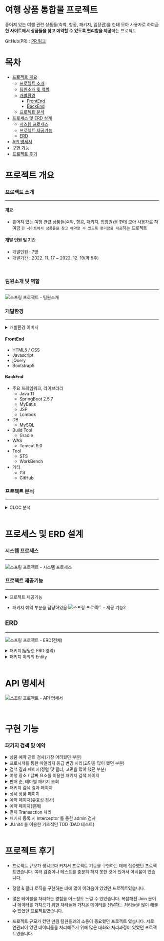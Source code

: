 # 여행 상품 통합몰 프로젝트

흩어져 있는 여행 관련 상품들(숙박, 항공, 패키지, 입장권)을 한데 모아 사용자로 하여금<br> 
**한 사이트에서 상품들을 찾고 예약할 수 있도록 편리함을 제공**하는 프로젝트

GitHub(PR) : [<u>PR 링크</u>](https://github.com/LWHyun/ohTravel/pulls?q=is%3Apr+author%3A%40me+is%3Aclosed)
<br>

# 목차
* [프로젝트 개요](#프로젝트-개요)
    * [프로젝트 소개](#프로젝트-소개)
    * [팀원소개 및 역할](#팀원소개-및-역할)
    * [개발환경](#개발환경)
        * [FrontEnd](#frontend)
        * [BackEnd](#backend)
    * [프로젝트 분석](#프로젝트-분석)
* [프로세스 및 ERD 설계](#프로세스-및-erd-설계)
    * [시스템 프로세스](#시스템-프로세스)
    * [프로젝트 제공기능](#프로젝트-제공기능)
    * [ERD](#erd)
* [API 명세서](#api-명세서)
* [구현 기능](#구현-기능)
* [프로젝트 후기](#프로젝트-후기)

# 프로젝트 개요
### 프로젝트 소개
---
#### 개요
* 흩어져 있는 여행 관련 상품들(숙박, 항공, 패키지, 입장권)을 한데 모아 사용자로 하여금 `한 사이트에서 상품들을 찾고 예약할 수 있도록 편리함을 제공`하는 프로젝트
#### 개발 인원 및 기간
* 개발인원 : 7명
* 개발기간 : 2022. 11. 17 ~ 2022. 12. 19(약 5주)

<br>

### 팀원소개 및 역할
---
![스프링 프로젝트 - 팀원소개](https://user-images.githubusercontent.com/82436530/218076418-6920b406-1bc7-44d8-b18b-b57c8367ecd0.png)

### 개발환경
---

<details>
<summary>개발환경 이미지</summary>
<div markdown="1">

<img src="https://user-images.githubusercontent.com/82436530/218085060-e45449bb-8fb2-4f6e-8af4-7bd38f25464a.png">

</div>
</details>

#### FrontEnd
* HTML5 / CSS
* Javascript
* jQuery
* Bootstrap5
#### BackEnd
* 주요 프레임워크, 라이브러리
    * Java 11
    * SpringBoot 2.5.7
    * MyBatis
    * JSP
    * Lombok
* DB
    * MySQL
* Build Tool
    * Gradle
* WAS
    * Tomcat 9.0
* Tool
    * STS
    * WorkBench
* 기타
    * Git
    * GitHub

### 프로젝트 분석
---
<details>
<summary>CLOC 분석</summary>
<div markdown="1">

![스프링 프로젝트 - 프로젝트 분석(cloc)](https://user-images.githubusercontent.com/82436530/218087608-9089f81f-1b3f-47fa-bc81-cb6630b3e3e3.png)

</div>
</details>
<br>

# 프로세스 및 ERD 설계
### 시스템 프로세스
---
![스프링 프로젝트 - 시스템 프로세스](https://user-images.githubusercontent.com/82436530/218088184-9ff7c1ff-bcff-4447-b809-406d7b638016.png)

### 프로젝트 제공기능
---
<details>
<summary>프로젝트 제공기능</summary>
<div markdown="1">

![스프링 프로젝트 - 제공 기능1](https://user-images.githubusercontent.com/82436530/218124731-560028a5-d938-4238-949e-8c99d966ffdd.png)

![스프링 프로젝트 - 제공 기능3](https://user-images.githubusercontent.com/82436530/218124883-c10f5215-b9ed-41b1-83f7-e6a77546f3ff.png)

</div>
</details>

* 패키지 예약 부분을 담당하였음
![스프링 프로젝트 - 제공 기능2](https://user-images.githubusercontent.com/82436530/218124829-549d1914-0cb8-4cca-bdba-691e1f666992.png)

## ERD
---
![스프링 프로젝트 - ERD(전체)](https://user-images.githubusercontent.com/82436530/218125711-5ccc0a3c-4e28-498b-b25e-0378ec7e4f24.png)

<details>
<summary>패키지(담당한 ERD 영역)</summary>
<div markdown="1">

![스프링 프로젝트 - ERD(패키지)](https://user-images.githubusercontent.com/82436530/218126925-ff932adf-85bd-40d5-a9d0-08bd96e22f4d.png)
![스프링 프로젝트 - ERD(패키지-개요1)](https://user-images.githubusercontent.com/82436530/218126943-c659c560-39ea-4cbf-be44-5553153c1fcf.png)
![스프링 프로젝트 - ERD(패키지-개요2)](https://user-images.githubusercontent.com/82436530/218126959-fb9ffb74-4517-42b6-a8e9-9f76aab5967c.png)
![스프링 프로젝트 - ERD(패키지-개요3)](https://user-images.githubusercontent.com/82436530/218126968-a97e84ef-4640-4bcd-aeae-bf0d4ae68052.png)
![스프링 프로젝트 - ERD(패키지-개요4)](https://user-images.githubusercontent.com/82436530/218126988-d720668b-827d-4d22-9afb-c5022f8cc0e1.png)

</div>
</details>

<details>
<summary>패키지 이외의 Entity</summary>
<div markdown="1">

![스프링 프로젝트 - ERD(항공)](https://user-images.githubusercontent.com/82436530/218127769-264dd379-d9c5-4a01-8623-c4597ca29a1d.png)
![스프링 프로젝트 - ERD(회원-국가)](https://user-images.githubusercontent.com/82436530/218127777-48a326e9-709d-4c5f-88f0-137655492c42.png)
![스프링 프로젝트 - ERD(검색-찜-리뷰)](https://user-images.githubusercontent.com/82436530/218127783-f369ee0b-2dd0-4224-8804-ce3582c08606.png)
![스프링 프로젝트 - ERD(숙박)](https://user-images.githubusercontent.com/82436530/218127785-f9574ad3-214e-4e6d-bcb2-da2841dea7c6.png)
![스프링 프로젝트 - ERD(입장권)](https://user-images.githubusercontent.com/82436530/218127789-2273ca03-0b69-43b2-a6eb-d69bb4ff6fc7.png)

</div>
</details>
<br>

# API 명세서

![스프링 프로젝트 - API 명세서](https://user-images.githubusercontent.com/82436530/218128619-859b6e1e-0570-42ea-9711-4ee96d212965.png)

<br>

# 구현 기능
### 패키지 검색 및 예약
<details>
<summary>상품 예약 관련 검사(가장 어려웠던 부분)</summary>
<div markdown="1">

1. 인원 선택의 총 명수가 잔여 석을 넘기지 못하도록 처리
    ![스프링 프로젝트 - 상세 상품 페이지(검사-잔여좌석 초과)](https://user-images.githubusercontent.com/82436530/218248465-dc6e7d59-3bc1-4c72-a561-94f48812e260.gif)


2. 내가 예약한 상품이라면 예약 한 상품임을 표시하여 예약 불가하도록 처리
    ![스프링 프로젝트 - 상세 상품 페이지(검사-예약한 상품여부)](https://user-images.githubusercontent.com/82436530/218248546-4d495052-313f-46cb-ac92-4f520f0793bd.gif)

3. 잔여좌석이 존재하지 않은 경우 예약 불가
    ![스프링 프로젝트 - 상세 상품 페이지(검사-잔여좌석0개)](https://user-images.githubusercontent.com/82436530/218248651-90e78598-040a-426a-8791-457b6afc6f02.gif)

4. 현재 예약할 상품이 이미 예약한 상품들의 날짜와 겹친다면 예약여부를 체크
    ![스프링 프로젝트 - 상세 상품 페이지(검사-예약날짜겹침)](https://user-images.githubusercontent.com/82436530/218248783-a6c959ec-4ebc-42ae-ba9b-8826a5ab3c6e.gif)
    * 이 문제가 가장 많이 고민을 했던 문제였습니다. 예약하려는 상품의 기간이 이미 예약한 상품들의 날짜 중 겹치는 날짜가 1일이라도 있다면 알림을 보내주어야 하는 로직이 고민을 많이 하게 했던 것 같습니다.
    * 해결과정
        1. 예약하려는 상품과 회원이 예약한 상품들의 기간을 조회하여 비교
        2. 예약하려는 상품의 기간과 예약 중인 상품들의 기간을 비교
            * 예약하려는 상품의 날짜들을 반복하면서 해당 날짜가 이미 예약 중인 상품의 기간에 속한다면 중복이기 때문에 1을 return;
            * (예약중인 상품의 시작날짜 <= 예약하려는 상품의 날짜 <= 예약중인 상품의 종료날짜)
    * 코드링크
        * <https://github.com/startfrombt/ohTravel/blob/e3dbb5930654d753e79c207994e48060f99d26e7/ohTravel/src/main/java/com/oracle/ohTravel/pkage/controller/PkageRestController.java#L240>

</div>
</details>

<details>
<summary>프로시저를 통한 마일리지 등급 변경 처리(고민을 많이 했던 부분)</summary>
<div markdown="1">

* 문제
    * 상품 예약으로 회원의 마일리지가 적립되고 난 후 회원이 가지고 있는 마일리지와 마일리지 등급의 수준과 비교하여 등급의 변화가 일어나야 할 경우 변경이 이루어져야 함.
    * 그러나 단순히 Service 단에서 처리하게 되면 DB에 여러 번 접근하게 되고 불필요한 자원 사용이 커짐.

* 해결과정
    1. DB의 프로시저를 통하여 마일리지 정보를 조회 , 비교, 변경을 한번에 처리할 수 있도록 구현함.
    * ![프로시저](https://user-images.githubusercontent.com/82436530/218249569-c2e0d7f7-7702-4195-a462-2214f91fa6a4.png)
    * ![image](https://user-images.githubusercontent.com/82436530/218249686-7c57f02c-aa69-44a7-99d7-ac7b9cb8faa5.png)

</div>
</details>

<details>
<summary>검색 결과 페이지(정렬 및 필터, 고민을 많이 했던 부분)</summary>
<div markdown="1">

![스프링 프로젝트 - 검색결과페이지(정렬 필터-10MB이하)](https://user-images.githubusercontent.com/82436530/218246078-2765086f-c339-4b5d-a4fd-685db9affb56.gif)

1. 필터와 정렬을 함께 적용한 결과를 조회

2. 정렬은 정렬 종류 중 1가지만 선택 가능

3. 필터는 각 필터 종류별 1가지 씩 선택가능 하고, 적용된 필터에 적합한 패키지 결과를 조회

4. 적용한 필터에 적합한 상품이 없을 경우 검색결과 없음 표시

<br>

* 문제1
    * 가격, 여행 기간, 출발 시간 데이터를 받아 해당 데이터에 속하는 상품들만 필터링 해주는 기능을 구현해야함
* 해결과정
    * 동적쿼리를 통해 필터에 관한 데이터가 없을 경우엔 필터에 대한 조건이 붙지않음.
    * 필터의 종류는 서로 겹쳐서 검색가능 하도록 \<if\> 태그를 사용했지만, 종류별 값의 범위는 \<when\> 태그를 통해 범위 중 1개의 범위에만 필터가 적용되도록 구현
* 코드링크
    * 필터
        * <https://github.com/startfrombt/ohTravel/blob/e3dbb5930654d753e79c207994e48060f99d26e7/ohTravel/src/main/resources/mappers/PkageMapper.xml#L551>
    * 정렬
        * <https://github.com/startfrombt/ohTravel/blob/e3dbb5930654d753e79c207994e48060f99d26e7/ohTravel/src/main/resources/mappers/PkageMapper.xml#L355>
* 아쉬운점
    * 출발 시간의 경우 비교하는 시간을 하드코딩을 통해 구현한 부분을 리팩토링하지 못함..
    * 가격의 경우에도 현재 존재하는 상품의 가격의 범위가 아닌 프론트 단에서 하드코딩된 데이터를 받아와서 범위를 설정하고 있음..

<br>

* 문제2
    * 정렬 기준에 따른 패키지 상품 정렬과 패키지 상품 뿐만 아니라 패키지 상품을 포함하고 있는 패키지 또한 정렬을 해줘야 함
* 해결과정
    * 패키지 상품의 경우 가격에 대한 칼럼이 존재하기 때문에 DB 영역에서 바로 정렬을 해서 가져오지만, 패키지 자체의 경우엔 따로 가격에 대한 컬럼이 존재하지 않아 java 단에서 max 가격을 가지고 Comparator 인터페이스를 통해 정렬되도록 구현
* 코드링크
    * <https://github.com/startfrombt/ohTravel/blob/e3dbb5930654d753e79c207994e48060f99d26e7/ohTravel/src/main/java/com/oracle/ohTravel/pkage/controller/PkageController.java#L167>
    * ![image](https://user-images.githubusercontent.com/82436530/218246454-efb08e09-9bc2-429b-912c-1b75f1e192b8.png)
    * ![image](https://user-images.githubusercontent.com/82436530/218246463-06460295-b0a8-4dfa-95d2-5944eb0b792a.png)
* 아쉬운점
    * 패키지 자체의 정렬 또한 DB 측에서 정렬되도록 구현가능한지 가능하다면 어떻게 해야하는지에 대한 해결책을 떠올릴 수 없었음. 그래서 그 대안으로 java 단에서 정렬을 해준 것이지만, DB 단에서 정렬이 되어서 올 수 있도록 하지 못한 것이 아쉬움
    * 하드코딩이 존재하여 해당 값에 대한 정보를 enum 클래스를 통해 어느정도 하드코딩의 단점을 해결할 수 있었던 것을 생각해내지 못함.

</div>
</details>

<details>
<summary>여행 장소 / 날짜 요소를 이용한 패키지 검색 페이지
</summary>
<div markdown="1">

![스프링프로젝트 -패키지 검색](https://user-images.githubusercontent.com/82436530/218243325-f2841e53-9e00-43a8-8030-3097ae57979e.gif)

1. 여행 장소 / 날짜 요소를 통한 패키지 검색 

2. 여행 장소의 경우 여행 장소 탭을 포커스 하면 현재 상품을 제공할 수 있는 나라와 도시에 대해 선택할 수 있는 별도의 모달창 제공
  (해외 / 국내 모두 똑같이 적용)

3. 만약 여행지를 선택하지 않고 검색 버튼을 누를 시 경고 표시

4. 날짜의 경우 정해진 날짜만 표시하고 있음(보완점 – 존재하는 상품의 날짜 기간만 표시되도록 구현하진 못함)

코드링크 
<https://github.com/startfrombt/ohTravel/blob/ada8a6a53c32749f616d6cb7d3c621400ef6740c/ohTravel/src/main/java/com/oracle/ohTravel/pkage/controller/PkageController.java#L108>

</div>
</details>

<details>
<summary>판매 순, 테마별 패키지 조회
</summary>
<div markdown="1">

![스프링 프로젝트 - 검색 하단부분(10MB이하)](https://user-images.githubusercontent.com/82436530/218244585-35afca56-3491-4193-bb8b-b0bbfbdda932.gif)

1. 제공 상품 중 판매 베스트 상품을 상단에 노출시킴으로써 구매 유도

2. 테마에 맞는 상품을 노출시켜 사용자로 하여금 특정 테마 패키지를 구매하도록 유도 

코드링크
<https://github.com/startfrombt/ohTravel/blob/e3dbb5930654d753e79c207994e48060f99d26e7/ohTravel/src/main/resources/mappers/PkageMapper.xml#L388>

* 문제
    * 특정 조건(판매순, 테마별)에 만족하는 데이터를 적합한 개수만 가져올 수 있도록 하는 문제
* 해결과정
    * 상품 조회 시 limt 구문을 사용하여 원하는 개수만큼만 가져올 수 있도록 구현
    * 컬럼의 경우 ＜sql＞태그를 통해 재사용가능하도록 구현
* 아쉬운점
    * where 절을 동적 쿼리를 통해 구현함으로써 １개의 select 문으로 재사용가능하도록 구현을 하는 것을 생각하지 못함


</div>
</details>

<details>
<summary>패키지 검색 결과 페이지</summary>
<div markdown="1">

![스프링프로젝트 검색결과페이지](https://user-images.githubusercontent.com/82436530/218244884-3c4f0693-e6e7-4973-b886-b5c88aa90913.gif)

1. 검색 요소들에 맞는 패키지 상품을 모두 불러옴

2. 판매상품보기 버튼 클릭 시 현재 제공 가능한 상세 상품들 표시

3. 찜 기능 제공 (로그인 한 경우에만)

4. 검색 날짜 기간 내에 존재하는 패키지의 상세 상품에 대한 간략한 정보 제공(예약한 상품 표시,  잔여석 존재 여부, 일자)

5. ‘상세 일정 보기’ 버튼을 클릭 시 해당 상세 상품으로 이동

코드링크
<https://github.com/startfrombt/ohTravel/blob/e3dbb5930654d753e79c207994e48060f99d26e7/ohTravel/src/main/resources/mappers/PkageMapper.xml#L332>

* 문제
    1. 정규화된 데이터를 가져올 때 select 문을 최대한 줄이는 문제

* 해결과정
    1. ResultMap 맵을 이용한 조회 결과 이미지 데이터의 경우엔 nested Select 방식을 사용했기 때문에 그 만큼 select 하지만, 나머지 데이터의 경우 nested Result 방식을 사용함으로써 한번만 조회한 후 결과맵핑됨을 알 수 있음.

    2. 코드링크
        * <https://github.com/startfrombt/ohTravel/blob/e3dbb5930654d753e79c207994e48060f99d26e7/ohTravel/src/main/resources/mappers/PkageMapper.xml#L35>

* 결과
    * ![Nested Result](https://user-images.githubusercontent.com/82436530/218245815-8fbe5ac0-4040-46d7-8026-d53fcf2c50c6.png)
    * ![Nested Select](https://user-images.githubusercontent.com/82436530/218245841-79d211dc-0c11-4902-be16-d14af9b8ca04.png)

* 아쉬운점
    * 이미지 또한 nested Result 방식을 통해 구현하려 노력하였지만, 해결방법을 찾지 못함.. 현재에선 이미지를 1개씩만 가져오기 때문에 그나마 괜찮지만, select 문 자체가 n+1 번 실행된다는 문제는 여전히 존재.

</div>
</details>

<details>
<summary>상세 상품 페이지</summary>
<div markdown="1">

![스프링프로젝트 - 상세 상품 페이지](https://user-images.githubusercontent.com/82436530/218246533-375ca2d1-2b21-4318-af29-b6e65d657a1c.gif)

1. 해당 패키지 상품에 관한 정보 제공(가격, 상품명, 테마)

2. 여행의 주요 일정, 가격 제공(일정, 여행도시, 예약현황, 성인/아동 별 가격)

3. 인원 선택의 경우 잔여 좌석보다 높은 인원을 선택할 수 없음

<br>

![스프링 프로젝트 - 상세 상품 페이지(여행일차, 호텔, 10MB이하)](https://user-images.githubusercontent.com/82436530/218248216-c54902c1-1f07-491e-9645-d0535e6d8cc2.gif)

1. 해당 패키지의 여행일정 정보 제공(일차별 여행 관광지 정보)

2. 해당 패키지 상품의 숙소 정보 제공

<br>

![스프링프로젝트 － 상세 상품 페이지（리뷰）](https://user-images.githubusercontent.com/82436530/218248253-993a44c5-ef79-4dc9-afaf-bbc0d2b69440.gif)

1. 해당 패키지 상품의 상품평(리뷰) 조회
    1. 리뷰 작성의 경우 로그인을 한 경우에만 등록 버튼 표시

2. 리뷰 작성 – 별점은 드래그 혹은 클릭하여 점수를 매길 수 있음(모달창)

3. 리뷰 수정 – 이미 작성된 내용과 평점을 가져와 수정 가능(모달창)

4. 리뷰 삭제 – 경고창을 띄워 삭제동의 확인
    1. 리뷰 수정, 및 삭제의 경우 작성한 회원의 경우만 활성화 

5. 보완점 ： 상품을 구매한 회원만이 리뷰를 작성할 수 있게 해야함

</div>
</details>



<details>
<summary>예약 페이지(유효성 검사)</summary>
<div markdown="1">

![스프링프로젝트 - 예약 페이지(정보제공 및 유효성 검사)](https://user-images.githubusercontent.com/82436530/218249207-4feb5e32-c315-47ee-bee3-6e824e957c29.gif)

1. 예약할 상품 정보, 예약자 정보, 인원 및 가격 정보 제공  (예약자 정보는 바꿀 수 없음, 현재 로그인 한 고객의 정보 자동 기재)

2. 예약 시 선택한 인원 수에 맞는 여행자 정보 작성테이블 제공
    1. 각 사항마다 유효성 검사 실시
    2. 유효성 검사가 통과될 경우에만 경고 메시지가 삭제됨

3. 보완점
프론트 단 유효성 외에 서버단에서의유효성 검사를 했어야함

</div>
</details>

<details>
<summary>예약 페이지(결제)</summary>
<div markdown="1">

![스프링 프로젝트 - 예약 페이지(결제, 쿠폰)](https://user-images.githubusercontent.com/82436530/218249334-3450f4e3-cab5-48ba-b8d7-2ccd6ddf1343.gif)

1. 쿠폰 적용 전 결제 정보 제공
    1. 회원등급에 따른 할인율을  적용한 가격
    2. 회원등급에 따른 적립 마일리지 표시

2. 회원이 보유한 쿠폰 선택박스

3. 쿠폰 적용 후 결제 정보 
    1. 쿠폰 적용 시 쿠폰의 할인 가격을 적용한 최종 결제금액으로 변경 

<br>

![스프링 프로젝트 － 결제완료](https://user-images.githubusercontent.com/82436530/218249403-ec5c5c8b-aff6-4b78-9cf1-dc1a0449ccf9.gif)

1. 결제 완료 후 예약 상품에 대한 간략한 정보 제공

2. 구매내역 확인 버튼 클릭 시 마이페이지 예약 내역으로 이동

3. 결제 완료 후에는 마일리지 적립과 동시에 일정 마일리지 수준을 넘을 경우 회원 등급을 변경하도록 구현

* 비고
    * 결제 시 상품의 가격은 100원으로 고정시켜놓음

</div>
</details>

<details>
<summary>결제 Transaction 처리</summary>
<div markdown="1">

* 문제
    * ‘상품 예약’ 이라는 하나의 작업이 성공적으로 처리되어야만 실제 DB 데이터에 Commit 이 되도록 구현해야함

* 해결과정
    1. Service 단에서 @Transaction 을 통해 여러 작업을 하나의 트랜잭션으로 묶이도록 구현.

* ‘상품 예약‘ 작업  
\-----------------------------  
패키지 예약 등록  
예약 인원정보 등록  
상품 예약 인원 변경  
패키지 판매 수 변경  
회원 마일리지 변경  
회원 마일리지 등급 변경  
회원 쿠폰 사용여부 변경  
결제정보 등록  
\------------------------------

* 코드링크
    * <https://github.com/startfrombt/ohTravel/blob/608911461648fed811dac19894bcaa38c7a6736e/ohTravel/src/main/java/com/oracle/ohTravel/pkage/service/PkageServiceImpl.java#L143>


* 비고
회원의 마일리지 등급 update 시 회원이 가지고 있는 마일리지와 마일리지 등급의 수준과 비교하여 변경이 이루어져야 하는 문제가 발생
(프로시저를 통해 해결)

</div>
</details>

<details>
<summary>패키지 등록 시 interceptor 를 통한 admin 검사</summary>
<div markdown="1">

* 코드 링크
    * <https://github.com/startfrombt/ohTravel/blob/e3dbb5930654d753e79c207994e48060f99d26e7/ohTravel/src/main/java/com/oracle/ohTravel/interceptor/ManagerLoginInterCeptor.java#L14>

* 문제
    * Admin 로그인 확인을 하는 코드가 중복되는 것의 문제

* 해결과정
    1. 관리자가 아닐 경우 혹은 로그인이 되어있지 않을 경우 Controller를 타지 못하도록 interceptor 를 등록하여 처리
    (물론 admin 만 볼 수 있도록 구현되어있지만, url 을 통해 들어오는 것을 방지하고자 함.)

* 아쉬운점
    * Security 를 사용하지 않았기 때문에 직접 interceptor를 구현하였지만, 사실 Security를 통해 구현되었어야할 부분이었습니다.

</div>
</details>

<details>
<summary>JUnit4 를 이용한 기초적인 TDD (DAO 테스트)</summary>
<div markdown="1">

* 코드 링크
    * <https://github.com/startfrombt/ohTravel/blob/e3dbb5930654d753e79c207994e48060f99d26e7/ohTravel/src/test/java/com/oracle/ohTravel/pkage/PkageDaoTest.java#L31>

1. 작성한 쿼리의 단위마다 예상한 결과가 맞는지 테스트하기 위해 Test 코드를 작성하여 확인하는 작업을 수행함.

2. 실제 비즈니스 로직이 구현되기 전에 로직의 적합성 여부를 확인한 뒤 실제 통과된 로직만 비즈니스 로직에 적용하도록 함.

* 느낀점
    * 단위 테스트를 통해 비즈니스 로직에 추가하기 전에 작성한 코드가 잘 동작하는지 판단할 수 있는 점이 개발에 있어서 매우 효율적이였다. 그러나, 작성법 이나 작성한 것이 맞는지에 대한 판단이 잘 서지 않았습니다.


</div>
</details>

<br>

# 프로젝트 후기
* 프로젝트 규모가 생각보다 커져서 프로젝트 기능을 구현하는 데에 집중했던 프로젝트였습니다. 여러 검증이나 테스트를 충분히 하지 못한 것에 있어서 아쉬움이 있습니다.

* 정렬 \& 필터 로직을 구현하는 데에 많이 어려움이 있었던 프로젝트였습니다. 

* 많은 테이블을 처리하는 경험을 어느정도 느낄 수 있었습니다. 복잡해진 Join 문이나 데이터를 가져오기 위한 처리들과 가져온 데이터를 전달하는 처리들을 많이 해볼 수 있었던 프로젝트였습니다. 

* 프로젝트 규모가 컸던 만큼 팀원들과의 소통이 중요했던 프로젝트 였습니다. 서로 연관되어 있던 데이터들을 처리해주기 위해 많은 대화와 처리과정이 있었던 프로젝트였습니다.

